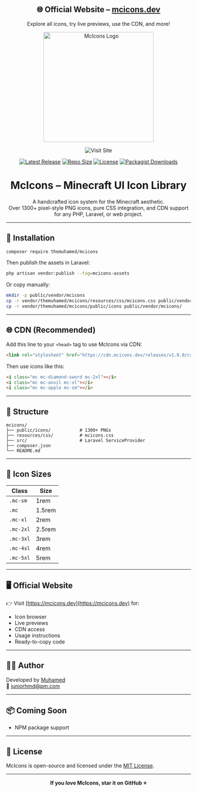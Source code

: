 <div align="center">
    <h2>🌐 Official Website – <a href="https://mcicons.dev" target="_blank">mcicons.dev</a></h2>
    <p>Explore all icons, try live previews, use the CDN, and more!</p>
    <a href="https://mcicons.dev">
        <img src="https://mcicons.dev/img/mcicons.png" alt="McIcons Logo" width="300px"/>
    </a>
    <p align="center">
        <a href="https://mcicons.dev" style="text-decoration: none;">
            <img src="https://img.shields.io/badge/Visit-Site-green?style=for-the-badge&logo=google-chrome" alt="Visit Site">
        </a>
    </p>
</div>

<p align="center">
    <a href="https://github.com/themuhamed/mcicons"><img src="https://img.shields.io/github/v/release/themuhamed/mcicons?style=flat-square" alt="Latest Release"></a>
    <a href="https://github.com/themuhamed/mcicons"><img src="https://img.shields.io/github/repo-size/themuhamed/mcicons?style=flat-square" alt="Repo Size"></a>
    <a href="https://github.com/themuhamed/mcicons/blob/main/LICENSE"><img src="https://img.shields.io/badge/License-MIT-blue.svg" alt="License"></a>
    <a href="https://packagist.org/packages/themuhamed/mcicons"><img src="https://img.shields.io/packagist/dt/themuhamed/mcicons?style=flat-square" alt="Packagist Downloads"></a>
</p>

<h1 align="center">McIcons – Minecraft UI Icon Library</h1>

<p align="center">
    A handcrafted icon system for the Minecraft aesthetic.<br/>
    Over 1300+ pixel-style PNG icons, pure CSS integration, and CDN support for any PHP, Laravel, or web project.
</p>

---

## 🚀 Installation

```bash
composer require themuhamed/mcicons
```

Then publish the assets in Laravel:

```bash
php artisan vendor:publish --tag=mcicons-assets
```

Or copy manually:

```bash
mkdir -p public/vendor/mcicons
cp -r vendor/themuhamed/mcicons/resources/css/mcicons.css public/vendor/mcicons/
cp -r vendor/themuhamed/mcicons/public/icons public/vendor/mcicons/
```

---

## 🌐 CDN (Recommended)

Add this line to your `<head>` tag to use McIcons via CDN:

```html
<link rel="stylesheet" href="https://cdn.mcicons.dev/releases/v1.0.0/css/all.css">
```

Then use icons like this:

```html
<i class="mc mc-diamond-sword mc-2xl"></i>
<i class="mc mc-anvil mc-xl"></i>
<i class="mc mc-apple mc-sm"></i>
```

---

## 📂 Structure

```
mcicons/
├── public/icons/           # 1300+ PNGs
├── resources/css/          # mcicons.css
├── src/                    # Laravel ServiceProvider
├── composer.json
└── README.md
```

---

## 📏 Icon Sizes

| Class       | Size     |
|-------------|----------|
| `.mc-sm`    | 1rem     |
| `.mc`       | 1.5rem   |
| `.mc-xl`    | 2rem     |
| `.mc-2xl`   | 2.5rem   |
| `.mc-3xl`   | 3rem     |
| `.mc-4xl`   | 4rem     |
| `.mc-5xl`   | 5rem     |

---

## 🖥️ Official Website

👉 Visit [https://mcicons.dev](https://mcicons.dev) for:
- Icon browser
- Live previews
- CDN access
- Usage instructions
- Ready-to-copy code

---

## 🧑‍💻 Author

Developed by [Muhamed](https://github.com/themuhamed)  
📧 [juniorhmd@pm.com](mailto:juniorhmd@pm.com)

---

## 📦 Coming Soon

- NPM package support

---

## 📄 License

McIcons is open-source and licensed under the [MIT License](https://opensource.org/licenses/MIT).

---

<p align="center">
   <strong>If you love McIcons, star it on GitHub ⭐</strong>
</p>

